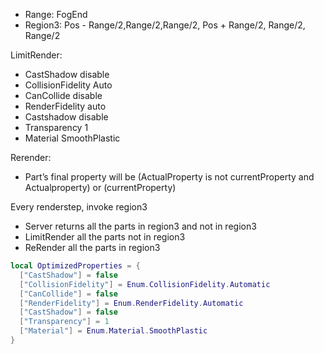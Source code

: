 - Range: FogEnd
- Region3: Pos - Range/2,Range/2,Range/2, Pos + Range/2, Range/2, Range/2 

LimitRender: 
- CastShadow disable 
- CollisionFidelity Auto 
- CanCollide disable 
- RenderFidelity auto 
- Castshadow disable 
- Transparency 1 
- Material SmoothPlastic

Rerender: 
- Part’s final property will be (ActualProperty is not currentProperty and Actualproperty) or (currentProperty)

Every renderstep, invoke region3 
- Server returns all the parts in region3 and not in region3 
- LimitRender all the parts not in region3 
- ReRender all the parts in region3

```lua
local OptimizedProperties = {
  ["CastShadow"] = false
  ["CollisionFidelity"] = Enum.CollisionFidelity.Automatic
  ["CanCollide"] = false
  ["RenderFidelity"] = Enum.RenderFidelity.Automatic
  ["CastShadow"] = false
  ["Transparency"] = 1
  ["Material"] = Enum.Material.SmoothPlastic
}
```
